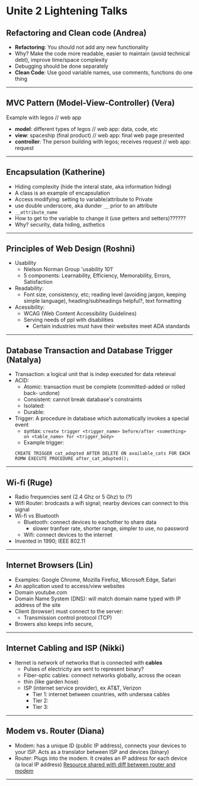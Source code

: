 # Unite 2 Lightening Talks

## Refactoring and Clean code (Andrea)
- **Refactoring**: You should not add any new functionality
- Why? Make the code more readable, easier to maintain (avoid technical debt), improve time/space complexity
- Debugging should be done separately
- **Clean Code**: Use good variable names, use comments, functions do one thing
---
  
## MVC Pattern (Model-View-Controller) (Vera)
Example with legos // web app
- **model**: different types of legos // web app: data, code, etc
- **view**: spaceship (final product) // web app: final web page presented
- **controller**: The person building with legos; receives request // web app: request
---
## Encapsulation (Katherine)
- Hiding complexity (hide the interal state, aka information hiding)
- A class is an example of encapsulation 
- Access modifying: setting to variable/attribute to Private
- use double underscore, aka dunder `__` prior to an attribute
-  `__attribute_name`
-  How to get to the variable to change it (use getters and setters)??????
-  Why? security, data hiding, asthetics
---
## Principles of Web Design (Roshni)
- Usability
  - Nielson Norman Group 'usability 101'
  - 5 components: Learnability, Efficiency, Memorability, Errors, Satisfaction
- Readability:
  - Font size, consistency, etc; reading level (avoiding jargon, keeping simple language), heading/subheadings helpful?, text formatting
- Acessibility:
  - WCAG (Web Content Accessibility Guidelines)
  - Serving needs of ppl with disabilities
    - Certain industries must have their websites meet ADA standards 
---
## Database Transaction and Database Trigger (Natalya)
- Transaction: a logical unit that is indep executed for data reteieval
- ACID:
  - Atomic: transaction must be complete (committed-added or rolled back- undone)
  - Consistent: cannot break database's constraints
  - Isolated: 
  - Durable: 
- Trigger: A procedure in database which automatically invokes a special event
  - syntax: `create trigger <trigger_name> before/after <something> on <table_name> for <trigger_body>`
  - Example trigger:
   ```
   CREATE TRIGGER cat_adopted AFTER DELETE ON available_cats FOR EACH ROMW EXECUTE PROCEDURE after_cat_adopted();
   ```
---
## Wi-fi (Ruge)
- Radio frequencies sent (2.4 Ghz or 5 Ghz) to (?)
- Wifi Router: brodcasts a wifi signal; nearby devices can connect to this signal
- Wi-fi vs Bluetooth
  - Bluetooth: connect devices to eachother to share data
    - slower tranfser rate, shorter range, simpler to use, no password 
  - Wifi: connect devices to the internet
- Invented in 1990; IEEE 802.11

---
## Internet Browsers (Lin)
- Examples: Google Chrome, Mozilla Firefoz, Microsoft Edge, Safari
- An application used to access/view websites
- Domain youtube.com
- Domain Name System (DNS): will match domain name typed with IP address of the site
- Client (browser) must connect to the server:
  - Transmission control protocol (TCP)
- Browers also keeps info secure, 

---
## Internet Cabling and ISP (Nikki)

- Iternet is network of networks that is connected with **cables**
  - Pulses of electricity are sent to represent binary?
  - Fiber-optic cables: connect networks globally, across the ocean
  - thin (like garden hose)
  - ISP (internet service provider), ex AT&T, Verizon
    - Tier 1: internet between countries, with undersea cables
    - Tier 2:
    - Tier 3: 

---
## Modem vs. Router (Diana)
- Modem: has a unique ID (public IP address), connects your devices to your ISP.  Acts as a translator between ISP and devices (binary)
- Router: Plugs into the modem.  It creates an IP address for each device (a local IP address)
[Resource shared with diff between router and modem](https://lifewire.com/difference-between-modem-and-router-4159854)

---
